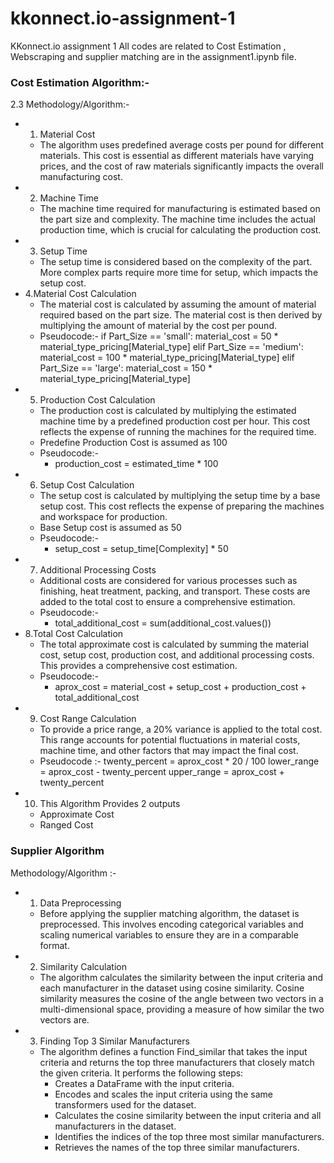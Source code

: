 # kkonnect.io-assignment-1
KKonnect.io assignment 1
All codes are related to Cost Estimation , Webscraping and supplier matching are in the assignment1.ipynb file.
### Cost Estimation Algorithm:-

2.3 Methodology/Algorithm:-
* 1. Material Cost
    * The algorithm uses predefined average costs per pound for different materials. This cost is essential as different materials have varying prices, and the cost of raw materials significantly impacts the overall manufacturing cost.
* 2. Machine Time
    * The machine time required for manufacturing is estimated based on the part size and complexity. The machine time includes the actual production time, which is crucial for calculating the production cost.
* 3. Setup Time
    * The setup time is considered based on the complexity of the part. More complex parts require more time for setup, which impacts the setup cost.
* 4.Material Cost Calculation
    * The material cost is calculated by assuming the amount of material required based on the part size. The material cost is then derived by multiplying the amount of material by the cost per pound.
    * Pseudocode:-
	if Part_Size == 'small':
   		 material_cost = 50 * material_type_pricing[Material_type]
	elif Part_Size == 'medium':
    	material_cost = 100 * material_type_pricing[Material_type]
	elif Part_Size == 'large':
    	material_cost = 150 * material_type_pricing[Material_type]
* 5. Production Cost Calculation
    * The production cost is calculated by multiplying the estimated machine time by a predefined production cost per hour. This cost reflects the expense of running the machines for the required time.
    * Predefine Production Cost is assumed as 100
    * Pseudocode:-
        * production_cost = estimated_time * 100
* 6. Setup Cost Calculation
    * The setup cost is calculated by multiplying the setup time by a base setup cost. This cost reflects the expense of preparing the machines and workspace for production.
    * Base Setup cost is assumed as 50
    * Pseudocode:-
        * setup_cost = setup_time[Complexity] * 50
* 7. Additional Processing Costs
    * Additional costs are considered for various processes such as finishing, heat treatment, packing, and transport. These costs are added to the total cost to ensure a comprehensive estimation.
    * Pseudocode:-
        * total_additional_cost = sum(additional_cost.values())
* 8.Total Cost Calculation
    * The total approximate cost is calculated by summing the material cost, setup cost, production cost, and additional processing costs. This provides a comprehensive cost estimation.
    * Pseudocode:-
        * aprox_cost = material_cost + setup_cost + production_cost + total_additional_cost
* 9. Cost Range Calculation
    * To provide a price range, a 20% variance is applied to the total cost. This range accounts for potential fluctuations in material costs, machine time, and other factors that may impact the final cost.
    * Pseudocode :-
	twenty_percent = aprox_cost * 20 / 100
	lower_range = aprox_cost - twenty_percent
	upper_range = aprox_cost + twenty_percent
* 10. This Algorithm Provides 2 outputs  
    * Approximate Cost 
    * Ranged Cost 
### Supplier Algorithm
Methodology/Algorithm :-
* 1. Data Preprocessing
    * Before applying the supplier matching algorithm, the dataset is preprocessed. This involves encoding categorical variables and scaling numerical variables to ensure they are in a comparable format.
* 2. Similarity Calculation
    * The algorithm calculates the similarity between the input criteria and each manufacturer in the dataset using cosine similarity. Cosine similarity measures the cosine of the angle between two vectors in a multi-dimensional space, providing a measure of how similar the two vectors are.
* 3. Finding Top 3 Similar Manufacturers
    * The algorithm defines a function Find_similar that takes the input criteria and returns the top three manufacturers that closely match the given criteria. It performs the following steps:
        * Creates a DataFrame with the input criteria.
        * Encodes and scales the input criteria using the same transformers used for the dataset.
        * Calculates the cosine similarity between the input criteria and all manufacturers in the dataset.
        * Identifies the indices of the top three most similar manufacturers.
        * Retrieves the names of the top three similar manufacturers.

